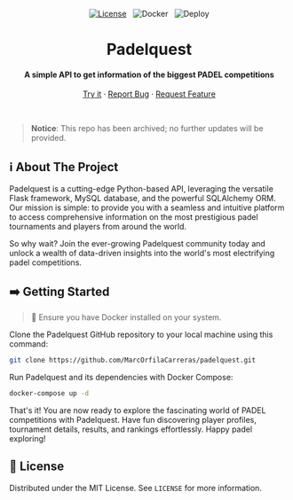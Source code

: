 <div align="center">

[![License](https://img.shields.io/github/license/MarcOrfilaCarreras/padelquest?style=flat)](https://github.com/MarcOrfilaCarreras/padelquest) &nbsp; ![Docker](https://img.shields.io/github/actions/workflow/status/MarcOrfilaCarreras/padelquest/docker.yaml?branch=master&label=docker&style=flat) &nbsp; ![Deploy](https://img.shields.io/github/actions/workflow/status/MarcOrfilaCarreras/padelquest/deploy.yaml?branch=master&label=deploy&style=flat)

</div>

<div align="center">
    <h1>Padelquest</h1>
    <h4>A simple API to get information of the biggest PADEL competitions</h4>
</div>

<p align="center">
    <a href="https://rapidapi.com/MarcOrfilaCarreras/api/padelquest1">Try it</a>
    ·
    <a href="https://github.com/MarcOrfilaCarreras/padelquest/issues">Report Bug</a>
    ·
    <a href="https://github.com/MarcOrfilaCarreras/padelquest/issues">Request Feature</a>
  </p>

<br>

> **Notice**: This repo has been archived; no further updates will be provided.

## :information_source: About The Project
Padelquest is a cutting-edge Python-based API, leveraging the versatile Flask framework, MySQL database, and the powerful SQLAlchemy ORM. Our mission is simple: to provide you with a seamless and intuitive platform to access comprehensive information on the most prestigious padel tournaments and players from around the world.

So why wait? Join the ever-growing Padelquest community today and unlock a wealth of data-driven insights into the world's most electrifying padel competitions.

## :arrow_right: Getting Started

> :eyes: Ensure you have Docker installed on your system.

Clone the Padelquest GitHub repository to your local machine using this command:

``` bash
git clone https://github.com/MarcOrfilaCarreras/padelquest.git
```

Run Padelquest and its dependencies with Docker Compose:
```bash
docker-compose up -d
```

That's it! You are now ready to explore the fascinating world of PADEL competitions with Padelquest. Have fun discovering player profiles, tournament details, results, and rankings effortlessly. Happy padel exploring!

## :key: License

Distributed under the MIT License. See `LICENSE` for more information.
